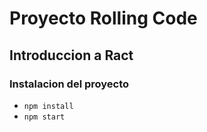# Proyecto Rolling Code
## Introduccion a Ract

### Instalacion del proyecto

- `npm install`
- `npm start`